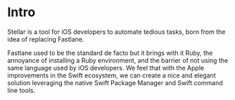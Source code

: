 # Intro

Stellar is a tool for iOS developers to automate tedious tasks, born from the idea of replacing Fastlane.

Fastlane used to be the standard de facto but it brings with it Ruby, the annoyance of installing a Ruby environment, and the barrier of not using the same language used by iOS developers. We feel that with the Apple improvements in the Swift ecosystem, we can create a nice and elegant solution leveraging the native Swift Package Manager and Swift command line tools.
